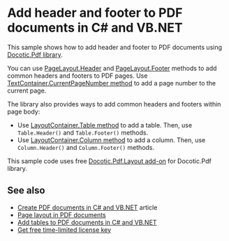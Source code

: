 # Add header and footer to PDF documents in C# and VB.NET
This sample shows how to add header and footer to PDF documents using [Docotic.Pdf library](https://bitmiracle.com/pdf-library/).

You can use [PageLayout.Header](https://bitmiracle.com/pdf-library/help/pagelayout.header.html) and
[PageLayout.Footer](https://bitmiracle.com/pdf-library/help/pagelayout.footer.html) methods to add common headers and footers to PDF pages.
Use [TextContainer.CurrentPageNumber method](https://bitmiracle.com/pdf-library/help/textcontainer.currentpagenumber.html)
to add a page number to the current page.

The library also provides ways to add common headers and footers within page body:
* Use [LayoutContainer.Table method](https://bitmiracle.com/pdf-library/help/layoutcontainer.table.html) to add a table. Then, use `Table.Header()` and `Table.Footer()` methods.
* Use [LayoutContainer.Column method](https://bitmiracle.com/pdf-library/help/layoutcontainer.column.html) to add a column. Then, use `Column.Header()` and `Column.Footer()` methods.

This sample code uses free [Docotic.Pdf.Layout add-on](https://www.nuget.org/packages/BitMiracle.Docotic.Pdf.Layout/) for Docotic.Pdf library.

## See also
* [Create PDF documents in C# and VB.NET](https://bitmiracle.com/pdf-library/create-pdf.aspx) article
* [Page layout in PDF documents](/Samples/Layout/Pages)
* [Add tables to PDF documents in C# and VB.NET](/Samples/Layout/Tables)
* [Get free time-limited license key](https://bitmiracle.com/pdf-library/download-pdf-library.aspx)